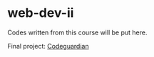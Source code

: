 # web-dev-ii
Codes written from this course will be put here.

Final project: [Codeguardian](https://github.com/Antonio-III/codeguardian)
